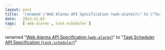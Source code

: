 ```yaml
---
layout: post
title:  "renamed \"Web Alarms API Specification (web-alarms)\" to \"Task Scheduler API Specification (task-scheduler)\""
date:   2014-12-02
tags:   [ web-alarms , task-scheduler ]
---
```


renamed "[Web Alarms API Specification (`web-alarms`)](/spec/web-alarms)" to "[Task Scheduler API Specification (`task-scheduler`)](/spec/task-scheduler)"

